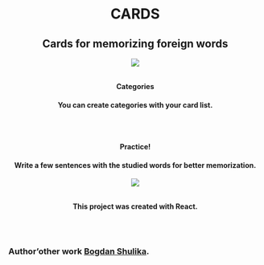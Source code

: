 <h1 align="center"> CARDS </h1>
<h2 align="center"> <b> Cards for memorizing foreign words </b> </h2>

<p align="center"> <img src="https://github.com/bodik87/clear-react/blob/develop/src/assets/images/Cards.png"/> </р>
<br>
<br>

<p align="center"> <b> Categories </b> </p>
<h4 align="center"> <b> You can create categories with your card list. </b> </h4>
<br>
<br>

<p align="center"> <b> Practice! </b> </p>
<h4 align="center"> <b> Write a few sentences with the studied words for better memorization. </b> </h4>

<p align="center"> <img src="https://github.com/bodik87/clear-react/blob/develop/src/assets/images/Practice.png"/> </р>
<br>
<br>

<p align="center"> <b> This project was created with <strong>React</strong>. </b> </p>
<br>
<br>

### Author’other work [Bogdan Shulika](https://bodik87.github.io/index.html).